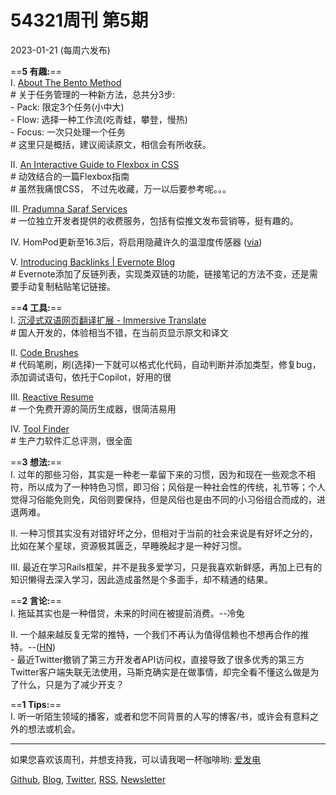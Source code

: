 # 54321周刊 第5期
2023-01-21 (每周六发布)

==**5 有趣:**== \
I. [About The Bento Method](https://www.bentomethod.com/bentomethod)\
    # 关于任务管理的一种新方法，总共分3步:\
        - Pack: 限定3个任务(小中大)\
        - Flow: 选择一种工作流(吃青蛙，攀登，慢热)\
        - Focus: 一次只处理一个任务\
	# 这里只是概括，建议阅读原文，相信会有所收获。
	
II. [An Interactive Guide to Flexbox in CSS](https://www.joshwcomeau.com/css/interactive-guide-to-flexbox/)\
    # 动效结合的一篇Flexbox指南\
    # 虽然我痛恨CSS， 不过先收藏，万一以后要参考呢。。。

III. [Pradumna Saraf Services](https://pradumnasaraf.dev/services/)\
    # 一位独立开发者提供的收费服务，包括有偿推文发布营销等，挺有趣的。
    
IV. HomPod更新至16.3后，将启用隐藏许久的温湿度传感器 ([via](https://www.macworld.com/article/1477343/homepod-16-3-temperature-sensor-siri-tone-volume-control.html))

V. [Introducing Backlinks | Evernote Blog](https://evernote.com/blog/introducing-backlinks/)\
    # Evernote添加了反链列表，实现类双链的功能，链接笔记的方法不变，还是需要手动复制粘贴笔记链接。


==**4 工具:**==\
I. [沉浸式双语网页翻译扩展 - Immersive Translate](https://immersive-translate.owenyoung.com)\
    # 国人开发的，体验相当不错，在当前页显示原文和译文

II. [Code Brushes](https://githubnext.com/projects/code-brushes/)\
    # 代码笔刷，刷(选择)一下就可以格式化代码，自动判断并添加类型，修复bug，添加调试语句，依托于Copilot，好用的很

III. [Reactive Resume](https://rxresu.me/zh)\
    # 一个免费开源的简历生成器，很简洁易用

IV. [Tool Finder](https://toolfinder.xyz)\
    # 生产力软件汇总评测，很全面


==**3 想法:**== \
I. 过年的那些习俗，其实是一种老一辈留下来的习惯，因为和现在一些观念不相符，所以成为了一种特色习惯，即习俗；风俗是一种社会性的传统，礼节等；个人觉得习俗能免则免，风俗则要保持，但是风俗也是由不同的小习俗组合而成的，进退两难。

II. 一种习惯其实没有对错好坏之分，但相对于当前的社会来说是有好坏之分的，比如在某个星球，资源极其匮乏，早睡晚起才是一种好习惯。

III. 最近在学习Rails框架，并不是我多爱学习，只是我喜欢新鲜感，再加上已有的知识懒得去深入学习，因此造成虽然是个多面手，却不精通的结果。


==**2 言论:**==\
I. 拖延其实也是一种借贷，未来的时间在被提前消费。--冷兔

II. 一个越来越反复无常的推特，一个我们不再认为值得信赖也不想再合作的推特。--([HN](https://news.ycombinator.com/item?id=34445702))\
	- 最近Twitter撤销了第三方开发者API访问权，直接导致了很多优秀的第三方Twitter客户端失联无法使用，马斯克确实是在做事情，却完全看不懂这么做是为了什么，只是为了减少开支？


==**1 Tips:**==\
I. 听一听陌生领域的播客，或者和您不同背景的人写的博客/书，或许会有意料之外的想法或机会。

---

如果您喜欢该周刊，并想支持我，可以请我喝一杯咖啡哟: [爱发电](https://afdian.net/a/versun)

[Github](https://github.com/versun/54321-Weekly), [Blog](https://notes.versun.me), [Twitter](https://twitter.com/VersunPan), [RSS](https://54321.versun.me/feed), [Newsletter](https://54321.versun.me/)
